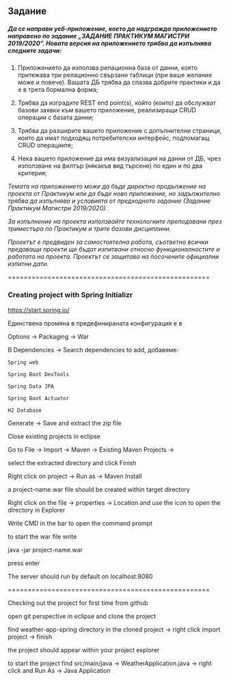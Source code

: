 ## Задание

##### Да се направи уеб-приложение, което да надгражда приложението направено по задание „ЗАДАНИЕ ПРАКТИКУМ МАГИСТРИ 2019/2020“. Новата версия на приложението трябва да изпълнява следните задачи:


1. Приложението да използва релационна база от данни, която притежава три релационно свързани таблици (при ваше желание може и повече). Вашата ДБ трябва да спазва добрите практики и да е в трета бормална форма;

2. Трябва да изградите REST end point(s), който (които) да обслужват базови заявки към вашето приложение, реализиращи CRUD операции с базата данни;

3. Трябва да разширите вашето приложение с допълнителни страници, които да имат подходящ потребителски интерфейс, подпомагащ CRUD операциите;

4. Нека вашето приложение да има визуализация на данни от ДБ, чрез използване на филтър (някакъв вид търсене) по един и по два критерия;



*Темата на приложението може да бъде директно продължение на проекта от Практикум или да бъде ново приложение, но задължително трябва да изпълнява и условията от предходното задание (Задание Практикум Магистри 2019/2020).*

*За изпълнение на проекта използвайте технологиите преподавани през триместъра по Практикум и трите базови дисциплини.*

*Проектът е предвиден за самостоятелна работа, съответно всички предаващи проекти ще бъдат изпитвани относно функционалностите и работата на проекта. Проектът се защитава на посочените официални изпитни дати.*


===================================================






### Creating project with Spring Initializr

https://start.spring.io/

Единствена промяна в предефинираната конфигурация е в

Options -> Packaging -> War

В Dependencies -> Search dependencies to add, добавяме:

    Spring web

    Spring Boot DevTools

    Spring Data JPA

    Spring Boot Actuator

    H2 Database


Generate -> Save and extract the zip file

Close existing projects in eclipse

Go to File -> Import -> Maven -> Existing Maven Projects ->

select the extracted directory and click Finish

Right click on project -> Run as -> Maven Install

a project-name.war file should be created within target directory

Right click on the file -> properties -> Location and use the icon to open the directory in Explorer

Write CMD in the bar to open the command prompt

to start the war file write

java -jar project-name.war

press enter

The server should run by default on localhost:8080


===================================================

Checking out the project for first time from github

open git perspective in eclipse and clone the project

find weather-app-spring directory in the cloned project -> right click import project -> finish

the project should appear within your project explorer

to start the project find src/main/java -> WeatherApplication.java -> right click and Run As -> Java Application




